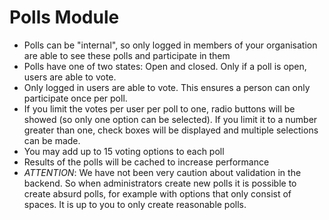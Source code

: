 Polls Module
===

- Polls can be "internal", so only logged in members of your organisation are able to see these polls and participate in them
- Polls have one of two states: Open and closed. Only if a poll is open, users are able to vote.
- Only logged in users are able to vote. This ensures a person can only participate once per poll.
- If you limit the votes per user per poll to one, radio buttons will be showed (so only one option can be selected). 
If you limit it to a number greater than one, check boxes will be displayed and multiple selections can be made.
- You may add up to 15 voting options to each poll
- Results of the polls will be cached to increase performance
- _ATTENTION_: We have not been very caution about validation in the backend. So when administrators create new polls it is possible to create absurd polls, for example with options that only consist of spaces. It is up to you to only create reasonable polls.
